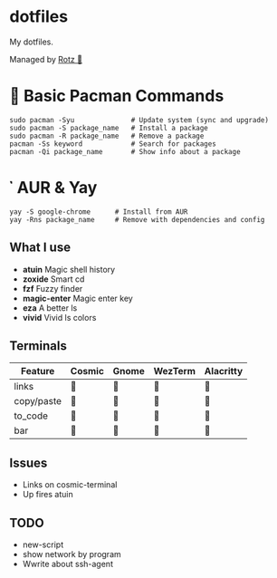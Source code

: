 # dotfiles

My dotfiles.

Managed by [Rotz 👃](https://volllly.github.io/rotz/)

#  Basic Pacman Commands

```
sudo pacman -Syu              # Update system (sync and upgrade)
sudo pacman -S package_name   # Install a package
sudo pacman -R package_name   # Remove a package
pacman -Ss keyword            # Search for packages
pacman -Qi package_name       # Show info about a package
```

#  AUR & Yay
```
yay -S google-chrome      # Install from AUR
yay -Rns package_name     # Remove with dependencies and config
```

## What I use

- **atuin** Magic shell history
- **zoxide** Smart cd
- **fzf** Fuzzy finder
- **magic-enter** Magic enter key
- **eza** A better ls
- **vivid** Vivid ls colors

## Terminals

| Feature | Cosmic | Gnome | WezTerm | Alacritty |
|---------|--------|-------|---------|-----------|
| links   |       |      |        |  |
| copy/paste|     |      |        |  |
| to_code |       |      |        |  |
| bar     |       |      |        |  |



## Issues
- Links on cosmic-terminal
- Up fires atuin

## TODO
- new-script
- show network by program
- Wwrite about ssh-agent

